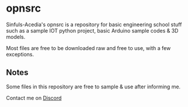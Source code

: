 # opnsrc
Sinfuls-Acedia's opnsrc is a repository for basic engineering school stuff such as a sample IOT python project, basic Arduino sample codes & 3D models.

Most files are free to be downloaded raw and free to use, with a few exceptions.

## Notes
Some files in this repository are free to sample & use after informing me.

Contact me on [Discord](https://discordapp.com/users/524550742888022047)
